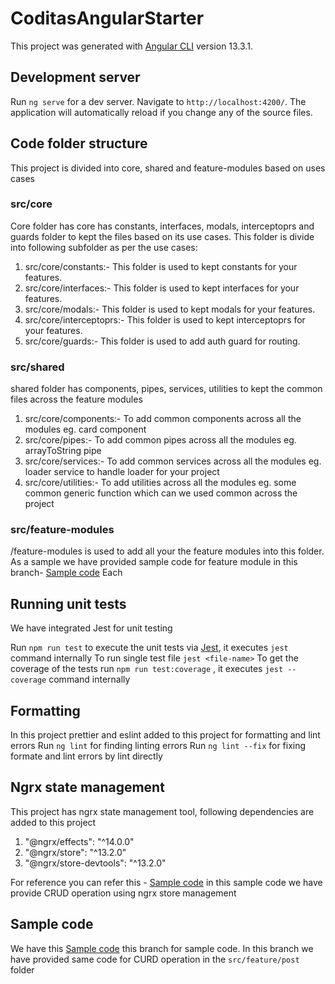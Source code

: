 # CoditasAngularStarter

This project was generated with [Angular CLI](https://github.com/angular/angular-cli) version 13.3.1.

## Development server

Run `ng serve` for a dev server. Navigate to `http://localhost:4200/`. The application will automatically reload if you change any of the source files.

## Code folder structure
This project is divided into core, shared and feature-modules based on uses cases
### src/core
Core folder has core has constants, interfaces, modals, interceptoprs and guards folder to kept the files based on its use cases.
This folder is divide into following subfolder as per the use cases:
1. src/core/constants:- This folder is used to kept constants for your features. 
2. src/core/interfaces:- This folder is used to kept interfaces for your features. 
3. src/core/modals:- This folder is used to kept modals for your features. 
4. src/core/interceptoprs:- This folder is used to kept interceptoprs for your features. 
5. src/core/guards:- This folder is used to add auth guard for routing. 

### src/shared
shared folder has components, pipes, services, utilities to kept the common files across the feature modules 

1. src/core/components:- To add common components across all the modules eg. card component
2. src/core/pipes:- To add common pipes across all the modules eg. arrayToString pipe
3. src/core/services:- To add common services across all the modules eg. loader service to handle loader for your project
4. src/core/utilities:- To add utilities across all the modules eg. some common generic function which can we used common across the project

### src/feature-modules
/feature-modules is used to add all your the feature modules into this folder. As a sample we have provided sample code for feature module in this branch- [Sample code](https://github.com/raviparmar-coditas/angular-starter/tree/state-management)
Each

## Running unit tests
We have integrated Jest for unit testing

Run `npm run test` to execute the unit tests via [Jest](https://jestjs.io/docs/cli), it executes `jest` command internally
To run single test file `jest <file-name>`
To get the coverage of the tests run `npm run test:coverage` , it executes `jest --coverage` command internally

## Formatting
In this project prettier and eslint added to this project for formatting and lint errors 
Run `ng lint` for finding linting errors
Run `ng lint --fix` for fixing formate and lint errors by lint directly

## Ngrx state management
This project has ngrx state management tool, following dependencies are added to this project
1. "@ngrx/effects": "^14.0.0"
2. "@ngrx/store": "^13.2.0"
3. "@ngrx/store-devtools": "^13.2.0"

For reference you can refer this - [Sample code](https://github.com/raviparmar-coditas/angular-starter/tree/state-management/src/app/feature-modules/posts)
in this sample code we have provide CRUD operation using ngrx store management 

## Sample code 
We have this [Sample code](https://github.com/raviparmar-coditas/angular-starter/tree/state-management) this branch for sample code.
In this branch we have provided same code for CURD operation in the `src/feature/post` folder 


